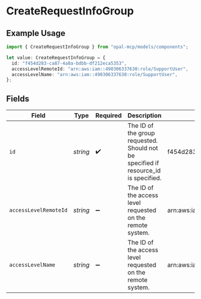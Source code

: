 # CreateRequestInfoGroup

## Example Usage

```typescript
import { CreateRequestInfoGroup } from "opal-mcp/models/components";

let value: CreateRequestInfoGroup = {
  id: "f454d283-ca87-4a8a-bdbb-df212eca5353",
  accessLevelRemoteId: "arn:aws:iam::490306337630:role/SupportUser",
  accessLevelName: "arn:aws:iam::490306337630:role/SupportUser",
};
```

## Fields

| Field                                                                               | Type                                                                                | Required                                                                            | Description                                                                         | Example                                                                             |
| ----------------------------------------------------------------------------------- | ----------------------------------------------------------------------------------- | ----------------------------------------------------------------------------------- | ----------------------------------------------------------------------------------- | ----------------------------------------------------------------------------------- |
| `id`                                                                                | *string*                                                                            | :heavy_check_mark:                                                                  | The ID of the group requested. Should not be specified if resource_id is specified. | f454d283-ca87-4a8a-bdbb-df212eca5353                                                |
| `accessLevelRemoteId`                                                               | *string*                                                                            | :heavy_minus_sign:                                                                  | The ID of the access level requested on the remote system.                          | arn:aws:iam::490306337630:role/SupportUser                                          |
| `accessLevelName`                                                                   | *string*                                                                            | :heavy_minus_sign:                                                                  | The ID of the access level requested on the remote system.                          | arn:aws:iam::490306337630:role/SupportUser                                          |